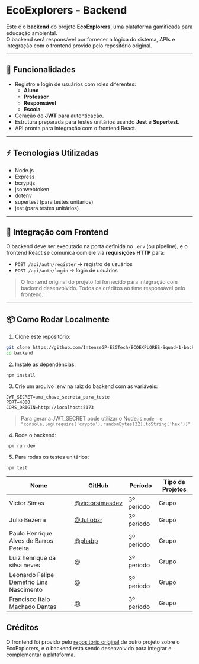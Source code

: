 # EcoExplorers - Backend

Este é o **backend** do projeto **EcoExplorers**, uma plataforma gamificada para educação ambiental.  
O backend será responsável por fornecer a lógica do sistema, APIs e integração com o frontend provido pelo repositório original.

---

## 📌 Funcionalidades

- Registro e login de usuários com roles diferentes:
  - **Aluno**
  - **Professor**
  - **Responsável**
  - **Escola**
- Geração de **JWT** para autenticação.
- Estrutura preparada para testes unitários usando **Jest** e **Supertest**.
- API pronta para integração com o frontend React.

---

## ⚡ Tecnologias Utilizadas

- Node.js  
- Express  
- bcryptjs  
- jsonwebtoken  
- dotenv  
- supertest (para testes unitários)  
- jest (para testes unitários)  

---

## 🔗 Integração com Frontend

O backend deve ser executado na porta definida no `.env` (ou pipeline), e o frontend React se comunica com ele via **requisições HTTP** para:

- `POST /api/auth/register` → registro de usuários  
- `POST /api/auth/login` → login de usuários  

> O frontend original do projeto foi fornecido para integração com backend desenvolvido. Todos os créditos ao time responsável pelo frontend.

---

## 📦 Como Rodar Localmente

1. Clone este repositório:  
```bash
git clone https://github.com/IntenseGP-ESGTech/ECOEXPLORES-Squad-1-backend
cd backend
```
2. Instale as dependências:
```
npm install
```
3. Crie um arquivo .env na raiz do backend com as variáveis:
```
JWT_SECRET=uma_chave_secreta_para_teste
PORT=4000
CORS_ORIGIN=http://localhost:5173
```
> Para gerar a JWT_SECRET pode utilizar o Node.js ```node -e "console.log(require('crypto').randomBytes(32).toString('hex'))"```

4. Rode o backend:
```
npm run dev
```
5. Para rodas os testes unitários:
```
npm test
```

| Nome                | GitHub                                                             | Período     | Tipo de Projetos |
|---------------------|--------------------------------------------------------------------|-------------|------------------|
| Victor Simas        | [@victorsimasdev](https://github.com/victorsimasdev)               | 3º período  | Grupo            |
| Julio Bezerra       | [@Juliobzr](https://github.com/Juliobzr)                           | 3º período  | Grupo            |
| Paulo Henrique Alves de Barros Pereira       | [@phabp](https://github.com/phabp)                 | 3º período  | Grupo            |
| Luiz henrique da silva neves    | [@](https://github.com/)             | 3º período  | Grupo            |
| Leonardo Felipe Demétrio Lins Nascimento       | [@](https://github.com/)                 | 3º período  | Grupo            |
| Francisco Italo Machado Dantas    | [@](https://github.com/)             | 3º período  | Grupo            |

## Créditos
O frontend foi provido pelo [repositório original](https://github.com/IntenseGP-ESGTech/ECOEXPLORES---Squad-1) de outro projeto sobre o EcoExplorers, e o backend está sendo desenvolvido para integrar e complementar a plataforma.
